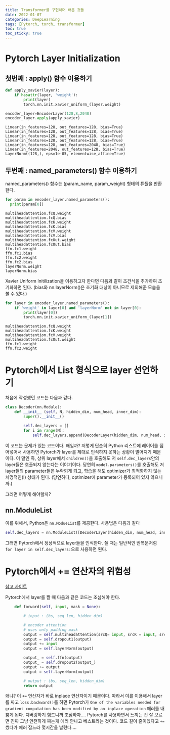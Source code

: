 ```yaml
---
title: Transformer를 구현하며 배운 것들
date: 2022-01-07
categories: DeepLearning
tags: [Pytorch, torch, transformer]
toc: true
toc_sticky: true
---
```


# Pytorch Layer Initialization

## 첫번째 : apply() 함수 이용하기

```python
def apply_xavier(layer):
    if hasattr(layer, 'weight'):
        print(layer)
        torch.nn.init.xavier_uniform_(layer.weight)

encoder_layer=EncoderLayer(128,8,2048)
encoder_layer.apply(apply_xavier)
```

```
Linear(in_features=128, out_features=128, bias=True)
Linear(in_features=128, out_features=128, bias=True)
Linear(in_features=128, out_features=128, bias=True)
Linear(in_features=128, out_features=128, bias=True)
Linear(in_features=128, out_features=2048, bias=True)
Linear(in_features=2048, out_features=128, bias=True)
LayerNorm((128,), eps=1e-05, elementwise_affine=True)
```

## 두번째 : named_parameters() 함수 이용하기

named_parameters() 함수는 (param_name, param_weight) 형태의 튜플을 반환한다.

```python
for param in encoder_layer.named_parameters():
  print(param[0])
```

```
multiheadattention.fcQ.weight
multiheadattention.fcQ.bias
multiheadattention.fcK.weight
multiheadattention.fcK.bias
multiheadattention.fcV.weight
multiheadattention.fcV.bias
multiheadattention.fcOut.weight
multiheadattention.fcOut.bias
ffn.fc1.weight
ffn.fc1.bias
ffn.fc2.weight
ffn.fc2.bias
layerNorm.weight
layerNorm.bias
```

Xavier Uniform Initilization을 이용하고자 한다면 다음과 같이 조건식을 추가하여 초기화하면 된다. (bias와 nn.layerNorm()은 초기화 대상이 아니므로 제외해준 모습을 볼 수 있다.)

```python
for layer in encoder_layer.named_parameters():
    if 'weight' in layer[0] and 'layerNorm' not in layer[0]:
        print(layer[0])
        torch.nn.init.xavier_uniform_(layer[1])
```

```
multiheadattention.fcQ.weight
multiheadattention.fcK.weight
multiheadattention.fcV.weight
multiheadattention.fcOut.weight
ffn.fc1.weight
ffn.fc2.weight
```

# Pytorch에서 List 형식으로 layer 선언하기

처음에 작성했던 코드는 다음과 같다.

```python
class Decoder(nn.Module):
    def __init__ (self, N, hidden_dim, num_head, inner_dim):
        super().__init__()

        self.dec_layers = []
        for i in range(N):
            self.dec_layers.append(DecoderLayer(hidden_dim, num_head, inner_dim))

```

이 코드는 문제가 있는 코드이다. 왜일까? 저렇게 단순히 Python 리스트에 레이어를 집어넣어서 사용하면 Pytorch가 layer를 제대로 인식하지 못하는 상황이 벌어지기 때문이다. 이 말인 즉, 상위 layer에서 `children()`을 호출해도 저 `self.dec_layers`안의 layer들은 호출되지 않는다는 이야기이다. 당연히 `model.parameters()`를 호출해도 저 layer들의 parameter들은 누락되게 되고, 학습을 해도 optimizer가 최적화하지 않는 치명적인(!) 상태가 된다. (당연하다, optimizer에 parameter가 등록되어 있지 않으니까.)

그러면 어떻게 해야할까?

## nn.ModuleList

이를 위해서, Python은 `nn.ModueList`를 제공한다. 사용법은 다음과 같다

```python
self.dec_layers = nn.ModuleList([DecoderLayer(hidden_dim, num_head, inner_dim) for _ in range(N)])
```

그러면 Pytorch에서 정상적으로 layer들을 인식한다. 쓸 때는 일반적인 반복문처럼 `for layer in self.dec_layers:`으로 사용하면 된다.

# Pytorch에서 += 연산자의 위험성

[참고 사이트](https://discuss.pytorch.org/t/encounter-the-runtimeerror-one-of-the-variables-needed-for-gradient-computation-has-been-modified-by-an-inplace-operation/836/4)

Pytorch에서 layer를 짤 때 다음과 같은 코드는 조심해야 한다.

```python
    def forward(self, input, mask = None):

        # input : (bs, seq_len, hidden_dim)

        # encoder attention
        # uses only padding mask
        output = self.multiheadattention(srcQ= input, srcK = input, srcV = input, mask = mask)
        output = self.dropout1(output)
        output += input
        output = self.layerNorm(output)

        output_ = self.ffn(output)
        output_ = self.dropout2(output_)
        output += output
        output = self.layerNorm(output)

        # output : (bs, seq_len, hidden_dim)
        return output
```

왜냐? 이 `+=` 연산자가 바로 inplace 연산자이기 때문이다. 따라서 이를 이용해서 layer를 짜고 `loss.backward()`를 하면 Pytorch가 `One of the variables needed for gradient computation has been modified by an inplace operation` 에러를 내뿜게 된다. 디버깅하기 힘드니까 조심하자.... Pytorch를 사용하면서 느끼는 건 잘 모르면 진짜 그냥 안전하게 짜는게 에러 안나고 베스트라는 것이다. 코드 길이 줄이겠다고 `+=` 썼다가 에러 잡느라 몇시간을 날렸다....
